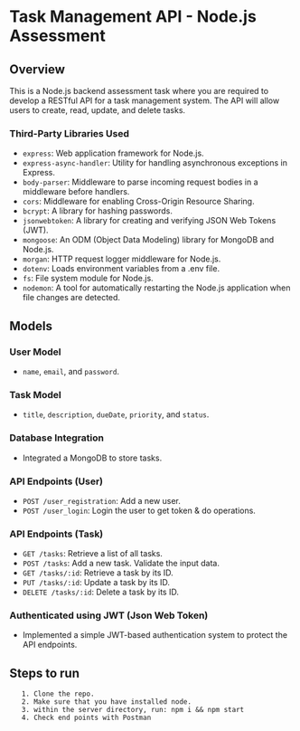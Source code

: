 
# Task Management API - Node.js Assessment

## Overview
This is a Node.js backend assessment task where you are required to develop a RESTful API for a task management system. The API will allow users to create, read, update, and delete tasks.

### Third-Party Libraries Used
- `express`: Web application framework for Node.js.
- `express-async-handler`: Utility for handling asynchronous exceptions in Express.
- `body-parser`: Middleware to parse incoming request bodies in a middleware before handlers.
- `cors`: Middleware for enabling Cross-Origin Resource Sharing.
- `bcrypt`: A library for hashing passwords.
- `jsonwebtoken`: A library for creating and verifying JSON Web Tokens (JWT).
- `mongoose`: An ODM (Object Data Modeling) library for MongoDB and Node.js.
- `morgan`: HTTP request logger middleware for Node.js.
- `dotenv`:  Loads environment variables from a .env file.
- `fs`: File system module for Node.js.
- `nodemon`: A tool for automatically restarting the Node.js application when file changes are detected.

## Models

### User Model
- `name`, `email`, and `password`.

### Task Model
- `title`, `description`, `dueDate`, `priority`, and `status`.

### Database Integration
- Integrated a MongoDB to store tasks.

### API Endpoints (User)
- `POST /user_registration`: Add a new user.
- `POST /user_login`: Login the user to get token & do operations.

### API Endpoints (Task)
- `GET /tasks`: Retrieve a list of all tasks.
- `POST /tasks`: Add a new task. Validate the input data.
- `GET /tasks/:id`: Retrieve a task by its ID.
- `PUT /tasks/:id`: Update a task by its ID.
- `DELETE /tasks/:id`: Delete a task by its ID.


### Authenticated using JWT (Json Web Token)
- Implemented a simple JWT-based authentication system to protect the API endpoints.


## Steps to run

       1. Clone the repo.
       2. Make sure that you have installed node.
       3. within the server directory, run: npm i && npm start
       4. Check end points with Postman
